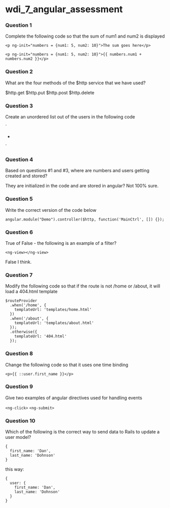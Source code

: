 wdi_7_angular_assessment
========================

### Question 1

Complete the following code so that the sum of num1 and num2 is displayed

`<p ng-init="numbers = {num1: 5, num2: 10}">The sum goes here</p>`

`<p ng-init="numbers = {num1: 5, num2: 10}">{{ numbers.num1 + numbers.num2 }}</p>`

### Question 2

What are the four methods of the $http service that we have used?

$http.get
$http.put
$http.post
$http.delete

### Question 3

Create an unordered list out of the users in the following code

`<ul ng-init="users = [{name: 'Dan'}, {name: 'Ella'}]">
  <li ng-repeat="user in users"></li>
</ul>`


### Question 4

Based on questions #1 and #3, where are numbers and users getting created and stored?

They are initialized in the code and are stored in angular? Not 100% sure.

### Question 5

Write the correct version of the code below

`angular.module("Demo").controller($http, function('MainCtrl', []) {});`

### Question 6

True of False - the following is an example of a filter?

`<ng-view></ng-view>`

False I think.

### Question 7

Modify the following code so that if the route is not /home or /about, it will load a 404.html template

```
$routeProvider
  .when('/home', {
    templateUrl: 'templates/home.html'
  })
  .when('/about', {
    templateUrl: 'templates/about.html'
  });
  .otherwise({
    templateUrl: '404.html'
  });
```

### Question 8

Change the following code so that it uses one time binding

`<p>{{ ::user.first_name }}</p>`

### Question 9

Give two examples of angular directives used for handling events

`<ng-click>`
`<ng-submit>`

### Question 10

Which of the following is the correct way to send data to Rails to update a user model?

```
{
  first_name: 'Dan',
  last_name: 'Dohnson'
}
```

this way:

```
{
  user: {
    first_name: 'Dan',
    last_name: 'Dohnson'
  }
}
```
